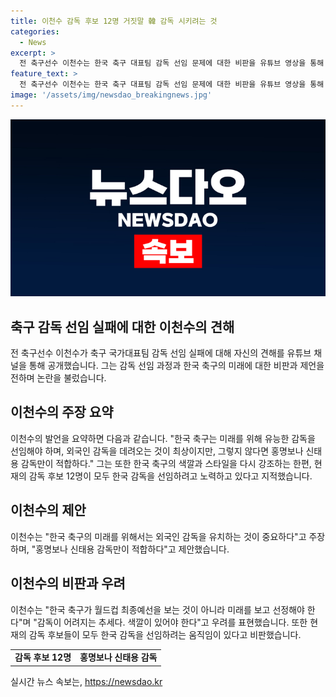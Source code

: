 ```yaml
---
title: 이천수 감독 후보 12명 거짓말 韓 감독 시키려는 것
categories:
  - News
excerpt: >
  전 축구선수 이천수는 한국 축구 대표팀 감독 선임 문제에 대한 비판을 유튜브 영상을 통해 제기했다. 이천수는 외국 감독 섭외 실패를 지적하며, 한국 축구의 미래를 보고 유능한 감독을 데려와야 한다고 주장했다. 그는 또한 한국 감독을 뽑으려는 노력을 비난하며, 외국 감독을 데려오는 것이 최상이라고 주장했다. 이에 대한 논란이 예상된다.
feature_text: >
  전 축구선수 이천수는 한국 축구 대표팀 감독 선임 문제에 대한 비판을 유튜브 영상을 통해 제기했다. 이천수는 외국 감독 섭외 실패를 지적하며, 한국 축구의 미래를 보고 유능한 감독을 데려와야 한다고 주장했다. 그는 또한 한국 감독을 뽑으려는 노력을 비난하며, 외국 감독을 데려오는 것이 최상이라고 주장했다. 이에 대한 논란이 예상된다.
image: '/assets/img/newsdao_breakingnews.jpg'
---
```


<p><img src="/assets/img/newsdao_breakingnews.jpg" alt="pcversion 속보" /></p>

<h2 data-ke-size="size26">축구 감독 선임 실패에 대한 이천수의 견해</h2>

<p data-ke-size="size16">전 축구선수 이천수가 축구 국가대표팀 감독 선임 실패에 대해 자신의 견해를 유튜브 채널을 통해 공개했습니다. 그는 감독 선임 과정과 한국 축구의 미래에 대한 비판과 제언을 전하며 논란을 불렀습니다.</p>

<h2 data-ke-size="size26">이천수의 주장 요약</h2>

<p data-ke-size="size16">이천수의 발언을 요약하면 다음과 같습니다. "한국 축구는 미래를 위해 유능한 감독을 선임해야 하며, 외국인 감독을 데려오는 것이 최상이지만, 그렇지 않다면 홍명보나 신태용 감독만이 적합하다." 그는 또한 한국 축구의 색깔과 스타일을 다시 강조하는 한편, 현재의 감독 후보 12명이 모두 한국 감독을 선임하려고 노력하고 있다고 지적했습니다.</p>

<h2 data-ke-size="size26">이천수의 제안</h2>

<p data-ke-size="size16">이천수는 "한국 축구의 미래를 위해서는 외국인 감독을 유치하는 것이 중요하다"고 주장하며, "홍명보나 신태용 감독만이 적합하다"고 제안했습니다.</p>

<h2 data-ke-size="size26">이천수의 비판과 우려</h2>

<p data-ke-size="size16">이천수는 "한국 축구가 월드컵 최종예선을 보는 것이 아니라 미래를 보고 선정해야 한다"며 "감독이 어려지는 추세다. 색깔이 있어야 한다"고 우려를 표현했습니다. 또한 현재의 감독 후보들이 모두 한국 감독을 선임하려는 움직임이 있다고 비판했습니다.</p>

<table>
    <tr>
        <td style="text-align: center; height: 17px;"><b>감독 후보 12명</b></td>
        <td style="text-align: center; height: 17px;"><b>홍명보나 신태용 감독</b></td>
    </tr>
</table>
실시간 뉴스 속보는, <a href="https://newsdao.kr" rel="dofollow">https://newsdao.kr</a>


